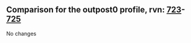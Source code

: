## Comparison for the outpost0 profile, rvn: [723](https://github.com/PRO100KatYT/FortniteProfileRevisions/tree/main/profiles/outpost0/723%20outpost0.json)-[725](https://github.com/PRO100KatYT/FortniteProfileRevisions/tree/main/profiles/outpost0/725%20outpost0.json)

No changes
